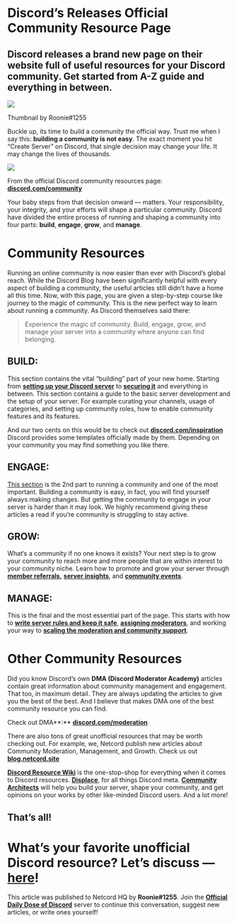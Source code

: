 Discord’s Releases Official Community Resource Page
===================================================

Discord releases a brand new page on their website full of useful resources for your Discord community. Get started from A-Z guide and everything in between.
-------------------------------------------------------------------------------------------------------------------------------------------------------------

![](https://miro.medium.com/max/1400/1*uTdcxDb17YOKAjiq7xZulg.png)

Thumbnail by Roonie#1255

Buckle up, its time to build a community the official way. Trust me when I say this: **building a community is not easy**. The exact moment you hit “Create Server” on Discord, that single decision may change your life. It may change the lives of thousands.

![](https://miro.medium.com/max/1400/1*wo3tqsKIOTJ744MYbhNq1Q.png)

From the official Discord community resources page: [**discord.com/community**](https://discord.com/community)

Your baby steps from that decision onward — matters. Your responsibility, your integrity, and your efforts will shape a particular community. Discord have divided the entire process of running and shaping a community into four parts: **build**, **engage**, **grow**, and **manage**.

Community Resources
===================

Running an online community is now easier than ever with Discord’s global reach. While the Discord Blog have been significantly helpful with every aspect of building a community, the useful articles still didn’t have a home all this time. Now, with this page, you are given a step-by-step course like journey to the magic of community. This is the new perfect way to learn about running a community. As Discord themselves said there:

> Experience the magic of community. Build, engage, grow, and manage your server into a community where anyone can find belonging.

BUILD:
------

This section contains the vital “building” part of your new home. Starting from [**setting up your Discord server**](https://discord.com/community/getting-set-up) to [**securing it**](https://discord.com/community/securing-your-server) and everything in between. This section contains a guide to the basic server development and the setup of your server. For example curating your channels, usage of categories, and setting up community roles, how to enable community features and its features.

And our two cents on this would be to check out [**discord.com/inspiration**](https://discord.com/inspiration) Discord provides some templates officially made by them. Depending on your community you may find something you like there.

ENGAGE:
-------

[This section](https://discord.com/community/onboarding-new-members) is the 2nd part to running a community and one of the most important. Building a community is easy, in fact, you will find yourself always making changes. But getting the community to engage in your server is harder than it may look. We highly recommend giving these articles a read if you’re community is struggling to stay active.

GROW:
-----

What’s a community if no one knows it exists? Your next step is to grow your community to reach more and more people that are within interest to your community niche. Learn how to promote and grow your server through [**member referrals**](https://discord.com/community/growing-your-community-through-member-referrals)**,** [**server insights**](https://discord.com/community/growing-your-community-through-server-insights), and [**community events**](https://discord.com/community/growing-your-server-through-community-events).

MANAGE:
-------

This is the final and the most essential part of the page. This starts with how to [**write server rules and keep it safe**](https://discord.com/community/keeping-your-community-safe), [**assigning moderators**](https://discord.com/community/identifying-assigning-moderators), and working your way to [**scaling the moderation and community support**](https://discord.com/community/automating-moderation-community-support).

Other Community Resources
=========================

Did you know Discord’s own **DMA (Discord Moderator Academy)** articles contain great information about community management and engagement. That too, in maximum detail. They are always updating the articles to give you the best of the best. And I believe that makes DMA one of the best community resource you can find.

Check out DMA**:** [**discord.com/moderation**](https://discord.com/moderation)

There are also tons of great unofficial resources that may be worth checking out. For example, we, Netcord publish new articles about Community Moderation, Management, and Growth. Check us out [**blog.netcord.site**](https://blog.netcord.site)

[**Discord Resource Wiki**](https://discordresources.com/) is the one-stop-shop for everything when it comes to Discord resources. [**Displace**](https://dat.place), for all things Discord meta. [**Community Architects**](https://communityarchitects.net/) will help you build your server, shape your community, and get opinions on your works by other like-minded Discord users. And a lot more!

That’s all!
-----------

What’s your favorite unofficial Discord resource? Let’s discuss — [here](https://discord.gg/2uS39xhH)!
======================================================================================================

This article was published to Netcord HQ by **Roonie#1255**. Join the [**Official Daily Dose of Discord**](https://discord.gg/JjfYGRJ2NN) server to continue this conversation, suggest new articles, or write ones yourself!
